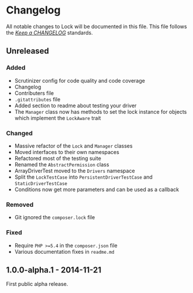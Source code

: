 # Changelog

All notable changes to Lock will be documented in this file. This file follows the *[Keep a CHANGELOG](http://keepachangelog.com/)* standards.

## Unreleased

### Added

- Scrutinizer config for code quality and code coverage
- Changelog
- Contributers file
- `.gitattributes` file
- Added section to readme about testing your driver
- The `Manager` class now has methods to set the lock instance for objects which implement the `LockAware` trait

### Changed

- Massive refactor of the `Lock` and `Manager` classes
- Moved interfaces to their own namespaces
- Refactored most of the testing suite
- Renamed the `AbstractPermission` class
- ArrayDriverTest moved to the `Drivers` namespace
- Split the `LockTestCase` into `PersistentDriverTestCase` and `StaticDriverTestCase`
- Conditions now get more parameters and can be used as a callback

### Removed

- Git ignored the `composer.lock` file

### Fixed

- Require `PHP >=5.4` in the `composer.json` file
- Various documentation fixes in `readme.md`

## 1.0.0-alpha.1 - 2014-11-21

First public alpha release.
